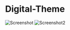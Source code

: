 # Digital-Theme
![Screenshot](../master/screenshot.png?raw=true)
![Screenshot2](../master/screenshot2.png?raw=true)
